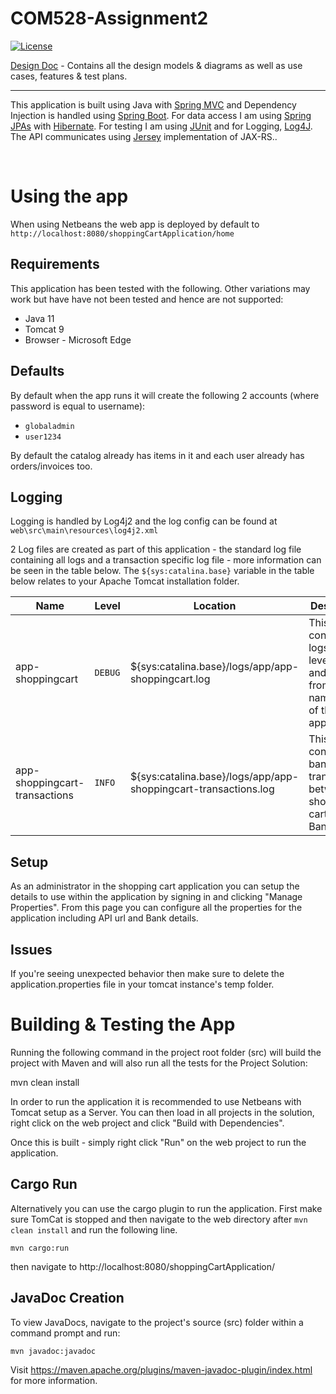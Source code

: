# COM528-Assignment2
[![License](https://img.shields.io/badge/License-Apache_2.0-blue.svg)](https://opensource.org/licenses/Apache-2.0)

[Design Doc](https://github.com/RyanGaudion/COM528-Assignment2/blob/main/DESIGN.md) - Contains all the design models & diagrams as well as use cases, features & test plans.


--- 
This application is built using Java with [Spring MVC](https://docs.spring.io/spring-framework/docs/3.2.x/spring-framework-reference/html/mvc.html) and Dependency Injection is handled using [Spring Boot](https://spring.io/projects/spring-boot). For data access I am using [Spring JPAs](https://spring.io/projects/spring-data-jpa) with [Hibernate](https://www.baeldung.com/the-persistence-layer-with-spring-and-jpa). For testing I am using [JUnit](https://junit.org/junit5/) and for Logging, [Log4J](https://logging.apache.org/log4j/2.x/). The API communicates using [Jersey](https://eclipse-ee4j.github.io/jersey/) implementation of JAX-RS..

</br>


# Using the app
When using Netbeans the web app is deployed by default to `http://localhost:8080/shoppingCartApplication/home`

## Requirements
This application has been tested with the following. Other variations may work but have have not been tested and hence are not supported:
 - Java 11
 - Tomcat 9
 - Browser - Microsoft Edge

## Defaults
By default when the app runs it will create the following 2 accounts (where password is equal to username):
 - `globaladmin`
 - `user1234`

 By default the catalog already has items in it and each user already has orders/invoices too.

## Logging
Logging is handled by Log4j2 and the log config can be found at `web\src\main\resources\log4j2.xml`

2 Log files are created as part of this application - the standard log file containing all logs and a transaction specific log file - more information can be seen in the table below. The `${sys:catalina.base}` variable in the table below relates to your Apache Tomcat installation folder.

| Name      | Level | Location | Description |
| ----------- | ----------- |----------- | ----------- |
| app-shoppingcart      | `DEBUG` | ${sys:catalina.base}/logs/app/app-shoppingcart.log       | This contains all logs from level Debug and above from all namespaces of the application | 
| app-shoppingcart-transactions  | `INFO` | ${sys:catalina.base}/logs/app/app-shoppingcart-transactions.log        | This file contains all bank transactions between the shopping cart and the Bank API |

## Setup
As an administrator in the shopping cart application you can setup the details to use within the application by signing in and clicking "Manage Properties". From this page you can configure all the properties for the application including API url and Bank details.

## Issues 
If you're seeing unexpected behavior then make sure to delete the application.properties file in your tomcat instance's temp folder.

# Building & Testing the App
Running the following command in the project root folder (src) will build the project with Maven and will also run all the tests for the Project Solution:

mvn clean install

In order to run the application it is recommended to use Netbeans with Tomcat setup as a Server. You can then load in all projects in the solution, right click on the web project and click "Build with Dependencies".

Once this is built - simply right click "Run" on the web project to run the application.

## Cargo Run

Alternatively you can use the cargo plugin to run the application. First make sure TomCat is stopped and then navigate to the web directory after `mvn clean install` and run the following line.

```
mvn cargo:run
```
then navigate to http://localhost:8080/shoppingCartApplication/

## JavaDoc Creation
To view JavaDocs, navigate to the project's source (src) folder within a command prompt and run:

`mvn javadoc:javadoc`

Visit https://maven.apache.org/plugins/maven-javadoc-plugin/index.html for more information.
